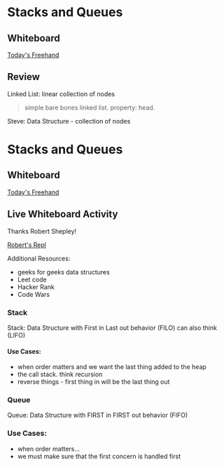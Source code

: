 # Stacks and Queues

## Whiteboard

[Today's Freehand](https://projects.invisionapp.com/freehand/document/VhBV0QiWK)


## Review

Linked List:  linear collection of nodes

> simple bare bones linked list.  property:  head.

Steve: Data Structure - collection of nodes

# Stacks and Queues

## Whiteboard

[Today's Freehand](https://projects.invisionapp.com/freehand/document/ewt4KXnOe)

## Live Whiteboard Activity

Thanks Robert Shepley!

[Robert's Repl](https://replit.com/@ShepleySound/linkedlist-palindrome#index.js)

Additional Resources:
- geeks for geeks data structures
- Leet code
- Hacker Rank
- Code Wars 



### Stack 

Stack: Data Structure with First in Last out behavior  (FILO) can also think (LIFO)

#### Use Cases:  

- when order matters and we want the last thing added to the heap
- the call stack.  think recursion
- reverse things - first thing in will be the last thing out

### Queue 

Queue:  Data Structure with FIRST in FIRST out behavior (FIFO)

### Use Cases:

- when order matters...
- we must make sure that the first concern is handled first
